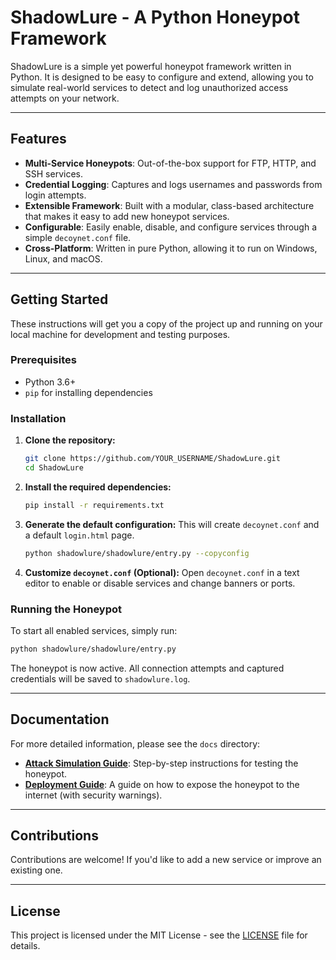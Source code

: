 # ShadowLure - A Python Honeypot Framework

ShadowLure is a simple yet powerful honeypot framework written in Python. It is designed to be easy to configure and extend, allowing you to simulate real-world services to detect and log unauthorized access attempts on your network.

---

## Features

- **Multi-Service Honeypots**: Out-of-the-box support for FTP, HTTP, and SSH services.
- **Credential Logging**: Captures and logs usernames and passwords from login attempts.
- **Extensible Framework**: Built with a modular, class-based architecture that makes it easy to add new honeypot services.
- **Configurable**: Easily enable, disable, and configure services through a simple `decoynet.conf` file.
- **Cross-Platform**: Written in pure Python, allowing it to run on Windows, Linux, and macOS.

---

## Getting Started

These instructions will get you a copy of the project up and running on your local machine for development and testing purposes.

### Prerequisites

- Python 3.6+
- `pip` for installing dependencies

### Installation

1.  **Clone the repository:**
    ```bash
    git clone https://github.com/YOUR_USERNAME/ShadowLure.git
    cd ShadowLure
    ```

2.  **Install the required dependencies:**
    ```bash
    pip install -r requirements.txt
    ```

3.  **Generate the default configuration:**
    This will create `decoynet.conf` and a default `login.html` page.
    ```bash
    python shadowlure/shadowlure/entry.py --copyconfig
    ```

4.  **Customize `decoynet.conf` (Optional):**
    Open `decoynet.conf` in a text editor to enable or disable services and change banners or ports.

### Running the Honeypot

To start all enabled services, simply run:
```bash
python shadowlure/shadowlure/entry.py
```
The honeypot is now active. All connection attempts and captured credentials will be saved to `shadowlure.log`.

---

## Documentation

For more detailed information, please see the `docs` directory:

- **[Attack Simulation Guide](docs/ATTACK_SIMULATION.md)**: Step-by-step instructions for testing the honeypot.
- **[Deployment Guide](docs/DEPLOYMENT.md)**: A guide on how to expose the honeypot to the internet (with security warnings).

---

## Contributions

Contributions are welcome! If you'd like to add a new service or improve an existing one.

---

## License

This project is licensed under the MIT License - see the [LICENSE](LICENSE) file for details.
